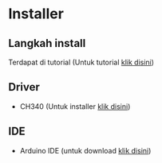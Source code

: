 #   Installer

## Langkah install
Terdapat di tutorial (Untuk tutorial [klik disini](https://github.com/haunt07/AE_2019_mikrokontroler/tree/master/Arduino/Tutorial))

## Driver
- CH340 (Untuk installer [klik disini](https://github.com/haunt07/AE_2019_mikrokontroler/tree/master/Arduino/Installer/CH341SER))

## IDE
- Arduino IDE (untuk download [klik disini](https://www.arduino.cc/en/Main/Software))
